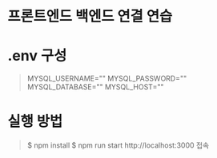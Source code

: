 # 프론트엔드 백엔드 연결 연습

# .env 구성

> MYSQL_USERNAME=""
> MYSQL_PASSWORD=""
> MYSQL_DATABASE=""
> MYSQL_HOST=""

# 실행 방법

> $ npm install
> $ npm run start
> http://localhost:3000 접속
